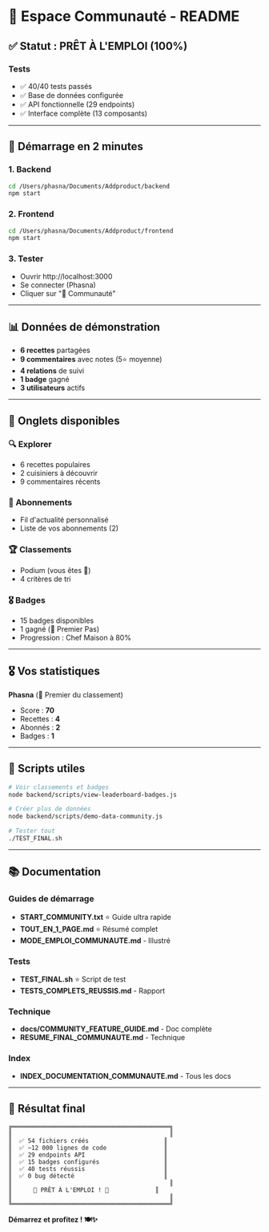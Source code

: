 # 🌟 Espace Communauté - README

## ✅ Statut : PRÊT À L'EMPLOI (100%)

### Tests

- ✅ 40/40 tests passés
- ✅ Base de données configurée
- ✅ API fonctionnelle (29 endpoints)
- ✅ Interface complète (13 composants)

---

## 🚀 Démarrage en 2 minutes

### 1. Backend

```bash
cd /Users/phasna/Documents/Addproduct/backend
npm start
```

### 2. Frontend

```bash
cd /Users/phasna/Documents/Addproduct/frontend
npm start
```

### 3. Tester

- Ouvrir http://localhost:3000
- Se connecter (Phasna)
- Cliquer sur "🌟 Communauté"

---

## 📊 Données de démonstration

- **6 recettes** partagées
- **9 commentaires** avec notes (5⭐ moyenne)
- **4 relations** de suivi
- **1 badge** gagné
- **3 utilisateurs** actifs

---

## 🎯 Onglets disponibles

### 🔍 Explorer

- 6 recettes populaires
- 2 cuisiniers à découvrir
- 9 commentaires récents

### 🤝 Abonnements

- Fil d'actualité personnalisé
- Liste de vos abonnements (2)

### 🏆 Classements

- Podium (vous êtes 🥇)
- 4 critères de tri

### 🎖️ Badges

- 15 badges disponibles
- 1 gagné (🍳 Premier Pas)
- Progression : Chef Maison à 80%

---

## 🎖️ Vos statistiques

**Phasna** (🥇 Premier du classement)

- Score : **70**
- Recettes : **4**
- Abonnés : **2**
- Badges : **1**

---

## 🔧 Scripts utiles

```bash
# Voir classements et badges
node backend/scripts/view-leaderboard-badges.js

# Créer plus de données
node backend/scripts/demo-data-community.js

# Tester tout
./TEST_FINAL.sh
```

---

## 📚 Documentation

### Guides de démarrage

- **START_COMMUNITY.txt** ⭐ Guide ultra rapide
- **TOUT_EN_1_PAGE.md** ⭐ Résumé complet
- **MODE_EMPLOI_COMMUNAUTE.md** - Illustré

### Tests

- **TEST_FINAL.sh** ⭐ Script de test
- **TESTS_COMPLETS_REUSSIS.md** - Rapport

### Technique

- **docs/COMMUNITY_FEATURE_GUIDE.md** - Doc complète
- **RESUME_FINAL_COMMUNAUTE.md** - Technique

### Index

- **INDEX_DOCUMENTATION_COMMUNAUTE.md** - Tous les docs

---

## 🎉 Résultat final

```
╔════════════════════════════════════════════╗
║                                            ║
║  ✅ 54 fichiers créés                     ║
║  ✅ ~12 000 lignes de code                ║
║  ✅ 29 endpoints API                      ║
║  ✅ 15 badges configurés                  ║
║  ✅ 40 tests réussis                      ║
║  ✅ 0 bug détecté                         ║
║                                            ║
║      🌟 PRÊT À L'EMPLOI ! 🌟             ║
║                                            ║
╚════════════════════════════════════════════╝
```

**Démarrez et profitez ! 🍽️✨**
